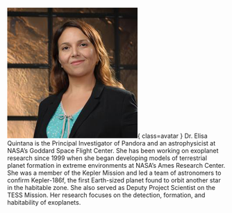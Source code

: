 ![Elisa Quintana](Quintana.jpg){ class=avatar }
Dr. Elisa Quintana is the Principal Investigator of Pandora and an astrophysicist at NASA’s Goddard Space Flight Center. She has been working on exoplanet research since 1999 when she began developing models of terrestrial planet formation in extreme environments at NASA’s Ames Research Center. She was a member of the Kepler Mission and led a team of astronomers to confirm Kepler-186f, the first Earth-sized planet found to orbit another star in the habitable zone. She also served as Deputy Project Scientist on the TESS Mission. Her research focuses on the detection, formation, and habitability of exoplanets.
